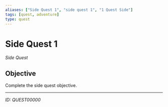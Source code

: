 ```yaml
---
aliases: ["Side Quest 1", "side quest 1", "1 Quest Side"]
tags: [quest, adventure]
type: quest
---
```


# Side Quest 1

*Side Quest*

## Objective
Complete the side quest objective.

---
*ID: QUEST00000*